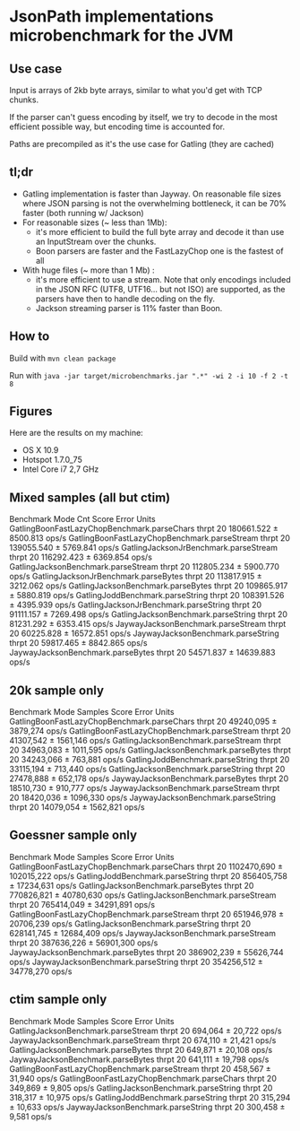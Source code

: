 # JsonPath implementations microbenchmark for the JVM

## Use case

Input is arrays of 2kb byte arrays, similar to what you'd get with TCP chunks.

If the parser can't guess encoding by itself, we try to decode in the most efficient possible way, but encoding time is accounted for.

Paths are precompiled as it's the use case for Gatling (they are cached)

## tl;dr

* Gatling implementation is faster than Jayway. On reasonable file sizes where JSON parsing is not the overwhelming bottleneck, it can be 70% faster (both running w/ Jackson)
* For reasonable sizes (~ less than 1Mb):
  * it's more efficient to build the full byte array and decode it than use an InputStream over the chunks.
  * Boon parsers are faster and the FastLazyChop one is the fastest of all
* With huge files (~ more than 1 Mb) :
  * it's more efficient to use a stream. Note that only encodings included in the JSON RFC (UTF8, UTF16... but not ISO) are supported, as the parsers have then to handle decoding on the fly.
  * Jackson streaming parser is 11% faster than Boon.

## How to

Build with `mvn clean package`

Run with `java -jar target/microbenchmarks.jar ".*" -wi 2 -i 10 -f 2 -t 8`

## Figures

Here are the results on my machine:

* OS X 10.9
* Hotspot 1.7.0_75
* Intel Core i7 2,7 GHz

## Mixed samples (all but ctim)

Benchmark                                      Mode  Cnt       Score       Error  Units
GatlingBoonFastLazyChopBenchmark.parseChars   thrpt   20  180661.522 ±  8500.813  ops/s
GatlingBoonFastLazyChopBenchmark.parseStream  thrpt   20  139055.540 ±  5769.841  ops/s
GatlingJacksonJrBenchmark.parseStream         thrpt   20  116292.423 ±  6369.854  ops/s
GatlingJacksonBenchmark.parseStream           thrpt   20  112805.234 ±  5900.770  ops/s
GatlingJacksonJrBenchmark.parseBytes          thrpt   20  113817.915 ±  3212.062  ops/s
GatlingJacksonBenchmark.parseBytes            thrpt   20  109865.917 ±  5880.819  ops/s
GatlingJoddBenchmark.parseString              thrpt   20  108391.526 ±  4395.939  ops/s
GatlingJacksonJrBenchmark.parseString         thrpt   20   91111.157 ±  7269.498  ops/s
GatlingJacksonBenchmark.parseString           thrpt   20   81231.292 ±  6353.415  ops/s
JaywayJacksonBenchmark.parseStream            thrpt   20   60225.828 ± 16572.851  ops/s
JaywayJacksonBenchmark.parseString            thrpt   20   59817.465 ±  8842.865  ops/s
JaywayJacksonBenchmark.parseBytes             thrpt   20   54571.837 ± 14639.883  ops/s

## 20k sample only

Benchmark                                        Mode  Samples      Score      Error  Units
GatlingBoonFastLazyChopBenchmark.parseChars     thrpt       20  49240,095 ± 3879,274  ops/s
GatlingBoonFastLazyChopBenchmark.parseStream    thrpt       20  41307,542 ± 1561,146  ops/s
GatlingJacksonBenchmark.parseStream             thrpt       20  34963,083 ± 1011,595  ops/s
GatlingJacksonBenchmark.parseBytes              thrpt       20  34243,066 ±  763,881  ops/s
GatlingJoddBenchmark.parseString                thrpt       20  33115,194 ±  713,440  ops/s
GatlingJacksonBenchmark.parseString             thrpt       20  27478,888 ±  652,178  ops/s
JaywayJacksonBenchmark.parseBytes               thrpt       20  18510,730 ±  910,777  ops/s
JaywayJacksonBenchmark.parseStream              thrpt       20  18420,036 ± 1096,330  ops/s
JaywayJacksonBenchmark.parseString              thrpt       20  14079,054 ± 1562,821  ops/s

## Goessner sample only

Benchmark                                        Mode  Samples        Score        Error  Units
GatlingBoonFastLazyChopBenchmark.parseChars     thrpt       20  1102470,690 ± 102015,222  ops/s
GatlingJoddBenchmark.parseString                thrpt       20   856405,758 ±  17234,631  ops/s
GatlingJacksonBenchmark.parseBytes              thrpt       20   770826,821 ±  40780,630  ops/s
GatlingJacksonBenchmark.parseStream             thrpt       20   765414,049 ±  34291,891  ops/s
GatlingBoonFastLazyChopBenchmark.parseStream    thrpt       20   651946,978 ±  20706,239  ops/s
GatlingJacksonBenchmark.parseString             thrpt       20   628141,745 ±  12684,409  ops/s
JaywayJacksonBenchmark.parseStream              thrpt       20   387636,226 ±  56901,300  ops/s
JaywayJacksonBenchmark.parseBytes               thrpt       20   386902,239 ±  55626,744  ops/s
JaywayJacksonBenchmark.parseString              thrpt       20   354256,512 ±  34778,270  ops/s

## ctim sample only

Benchmark                                        Mode  Samples    Score    Error  Units
GatlingJacksonBenchmark.parseStream             thrpt       20  694,064 ± 20,722  ops/s
JaywayJacksonBenchmark.parseStream              thrpt       20  674,110 ± 21,421  ops/s
GatlingJacksonBenchmark.parseBytes              thrpt       20  649,871 ± 20,108  ops/s
JaywayJacksonBenchmark.parseBytes               thrpt       20  641,111 ± 19,798  ops/s
GatlingBoonFastLazyChopBenchmark.parseStream    thrpt       20  458,567 ± 31,940  ops/s
GatlingBoonFastLazyChopBenchmark.parseChars     thrpt       20  349,869 ±  9,805  ops/s
GatlingJacksonBenchmark.parseString             thrpt       20  318,317 ± 10,975  ops/s
GatlingJoddBenchmark.parseString                thrpt       20  315,294 ± 10,633  ops/s
JaywayJacksonBenchmark.parseString              thrpt       20  300,458 ±  9,581  ops/s
